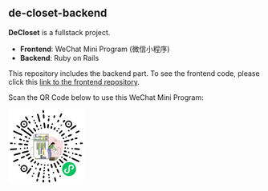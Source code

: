 
## de-closet-backend

**DeCloset** is a fullstack project.

- **Frontend**: WeChat Mini Program (微信小程序)
- **Backend**: Ruby on Rails

This repository includes the backend part. To see the frontend code, please click this [link to the frontend repository](https://github.com/ArrowShaw/de-closet-mp).

Scan the QR Code below to use this WeChat Mini Program:

<img src="./app/assets/images/MiniAppQRCode.jpg" alt="Mini App QR Code" width="30%" />

